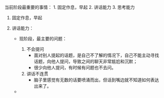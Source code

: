当前阶段最重要的事情：
	1. 固定作息，早起
	2. 讲话能力
	3. 思考能力

1. 固定作息，早起


2. 讲话能力：
	- 现阶段，最主要的问题：
		1. 不会提问
			- 面对别人提起的话题，是自己不了解的情况下，自己不能主动寻找话题，向他人提问，导致之间的聊天非常尴尬和沉默；
			- 很少向他人提问，有时候有问题也不去问。
		2. 讲话不连贯
			- 脑子里感觉有无数的话要喷涌而出，但话到嘴边就不知道如何表达出来了。

	- 